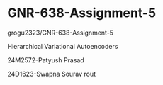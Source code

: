 # GNR-638-Assignment-5
grogu2323/GNR-638-Assignment-5

Hierarchical Variational Autoencoders

24M2572-Patyush Prasad

24D1623-Swapna Sourav rout
